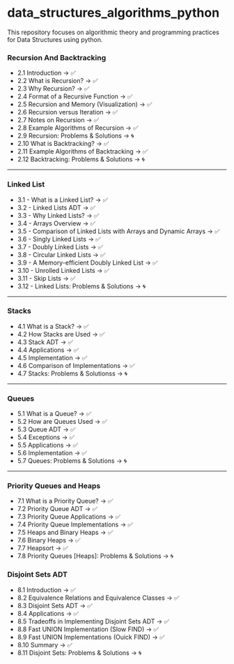 # data_structures_algorithms_python
This repository focuses on algorithmic theory and programming practices for Data Structures using python.

### Recursion And Backtracking

- 2.1 Introduction -> ✅
- 2.2 What is Recursion? -> ✅
- 2.3 Why Recursion? -> ✅
- 2.4 Format of a Recursive Function -> ✅
- 2.5 Recursion and Memory (Visualization) -> ✅
- 2.6 Recursion versus Iteration -> ✅
- 2.7 Notes on Recursion -> ✅
- 2.8 Example Algorithms of Recursion -> ✅
- 2.9 Recursion: Problems & Solutions -> 🌀
- 2.10 What is Backtracking? -> ✅
- 2.11 Example Algorithms of Backtracking -> ✅
- 2.12 Backtracking: Problems & Solutions -> 🌀

---


### Linked List

- 3.1 - What is a Linked List? -> ✅
- 3.2 - Linked Lists ADT -> ✅
- 3.3 - Why Linked Lists? -> ✅
- 3.4 - Arrays Overview -> ✅
- 3.5 - Comparison of Linked Lists with Arrays and Dynamic Arrays -> ✅
- 3.6 - Singly Linked Lists -> ✅
- 3.7 - Doubly Linked Lists -> ✅
- 3.8 - Circular Linked Lists -> ✅
- 3.9 - A Memory-efficient Doubly Linked List -> ✅
- 3.10 - Unrolled Linked Lists -> ✅
- 3.11 - Skip Lists -> ✅
- 3.12 - Linked Lists: Problems & Solutions -> 🌀

---

### Stacks

- 4.1 What is a Stack? -> ✅
- 4.2 How Stacks are Used -> ✅
- 4.3 Stack ADT -> ✅
- 4.4 Applications -> ✅
- 4.5 Implementation -> ✅
- 4.6 Comparison of Implementations -> ✅
- 4.7 Stacks: Problems & Solutionss -> 🌀

---

### Queues

- 5.1 What is a Queue? -> ✅
- 5.2 How are Queues Used -> ✅
- 5.3 Queue ADT -> ✅
- 5.4 Exceptions -> ✅
- 5.5 Applications -> ✅
- 5.6 Implementation -> ✅
- 5.7 Queues: Problems & Solutions -> 🌀

---

### Priority Queues and Heaps

- 7.1 What is a Priority Queue? -> ✅
- 7.2 Priority Queue ADT -> ✅
- 7.3 Priority Queue Applications -> ✅
- 7.4 Priority Queue Implementations -> ✅
- 7.5 Heaps and Binary Heaps -> ✅
- 7.6 Binary Heaps -> ✅
- 7.7 Heapsort -> ✅
- 7.8 Priority Queues [Heaps]: Problems & Solutions -> 🌀


### Disjoint Sets ADT

- 8.1 Introduction -> ✅
- 8.2 Equivalence Relations and Equivalence Classes -> ✅
- 8.3 Disjoint Sets ADT -> ✅
- 8.4 Applications -> ✅
- 8.5 Tradeoffs in Implementing Disjoint Sets ADT -> ✅
- 8.8 Fast UNION Implementation (Slow FIND) -> ✅
- 8.9 Fast UNION Implementations (Ouick FIND) -> ✅
- 8.10 Summary -> ✅
- 8.11 Disjoint Sets: Problems & Solutions -> 🌀
